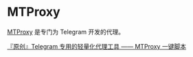 # MTProxy

<!--
create time: 2018-11-16 01:08:59
Author: 黄东鸿
-->

[MTProxy](https://github.com/TelegramMessenger/MTProxy) 是专门为 Telegram 开发的代理。

[『原创』Telegram 专用的轻量化代理工具 —— MTProxy 一键脚本](https://doub.io/shell-jc7/)